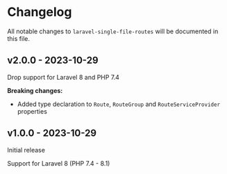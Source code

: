# Changelog

All notable changes to `laravel-single-file-routes` will be documented in this file.

## v2.0.0 - 2023-10-29

Drop support for Laravel 8 and PHP 7.4

**Breaking changes:**
- Added type declaration to `Route`, `RouteGroup` and `RouteServiceProvider` properties

## v1.0.0 - 2023-10-29

Initial release

Support for Laravel 8 (PHP 7.4 - 8.1)
